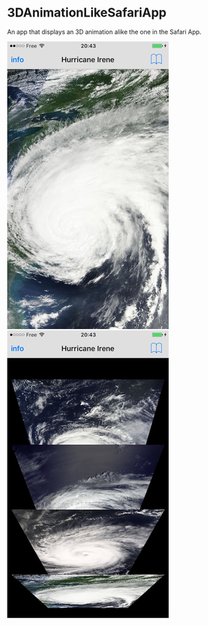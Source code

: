 # 3DAnimationLikeSafariApp

An app that displays an 3D animation alike the one in the Safari App.

![alt tag](https://github.com/ugobesa/3DAnimationLikeSafariApp/blob/master/screen1.jpg)
![alt tag](https://github.com/ugobesa/3DAnimationLikeSafariApp/blob/master/screen2.jpg)
